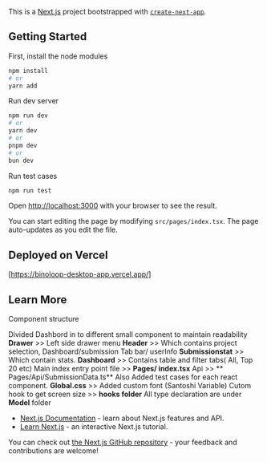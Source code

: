 This is a [Next.js](https://nextjs.org/) project bootstrapped with [`create-next-app`](https://github.com/vercel/next.js/tree/canary/packages/create-next-app).

## Getting Started

First, install the node modules

```bash
npm install 
# or
yarn add
```

Run dev server
```bash
npm run dev
# or
yarn dev
# or
pnpm dev
# or
bun dev
```

Run test cases

```bash
npm run test
```

Open [http://localhost:3000](http://localhost:3000) with your browser to see the result.

You can start editing the page by modifying `src/pages/index.tsx`. The page auto-updates as you edit the file.



## Deployed on Vercel

[https://binoloop-desktop-app.vercel.app/]


## Learn More

Component structure

Divided Dashbord in to different small component to maintain readability
**Drawer** >> Left side drawer menu
**Header** >> Which contains project selection, Dashboard/submission Tab bar/ userInfo
**Submissionstat** >> Which contain stats.
**Dashboard** >> Contains table and filter tabs( All, Top 20 etc)
Main index entry point file >> **Pages/ index.tsx**
Api >> ** Pages/Api/SubmissionData.ts**
Also Added test cases for each react component.
**Global.css** >> Added custom font (Santoshi Variable)
Cutom hook to get screen size >> **hooks folder**
All type declaration are under **Model** folder

- [Next.js Documentation](https://nextjs.org/docs) - learn about Next.js features and API.
- [Learn Next.js](https://nextjs.org/learn) - an interactive Next.js tutorial.

You can check out [the Next.js GitHub repository](https://github.com/vercel/next.js/) - your feedback and contributions are welcome!


